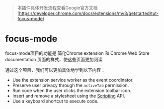 > 本插件具体开发流程查看Google官方文档[https://developer.chrome.com/docs/extensions/mv3/getstarted/tut-focus-mode/



# focus-mode

focus-mode项目的功能是  简化Chrome extension 和 Chrome Web Store documentation 页面的样式，使这些页面更加阅读

通过这个项目，我们可以更加具体地学到以下内容：

- Use the extension service worker as the event coordinator.
- Preserve user privacy through the `activeTab` permission.
- Run code when the user clicks the extension toolbar icon.
- Insert and remove a stylesheet using the [Scripting](https://developer.chrome.com/docs/extensions/reference/scripting/) API.
- Use a keyboard shortcut to execute code.